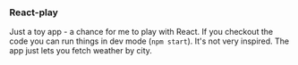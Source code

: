 ### React-play

Just a toy app - a chance for me to play with React. If you checkout the code you can
run things in dev mode (`npm start`). It's not very inspired. The app just lets you fetch weather by city.
